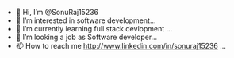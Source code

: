 - 👋 Hi, I’m @SonuRaj15236
- 👀 I’m interested in software development...
- 🌱 I’m currently learning full stack devlopment ...
- 💞️ I’m looking a job as Software developer...
- 📫 How to reach me http://www.linkedin.com/in/sonuraj15236 ...

<!---
SonuRaj15236/SonuRaj15236 is a ✨ special ✨ repository because its `README.md` (this file) appears on your GitHub profile.
You can click the Preview link to take a look at your changes.
--->
